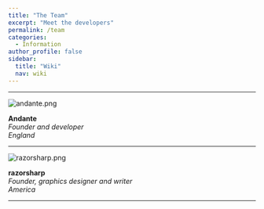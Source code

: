 ```yaml
---
title: "The Team"
excerpt: "Meet the developers"
permalink: /team
categories:
  - Information
author_profile: false
sidebar:
  title: "Wiki"
  nav: wiki
---
```


-----

![andante.png](https://origami-games.github.io/assets/images/andante.png)

**Andante**  
*Founder and developer*  
*England*

-----

![razorsharp.png](https://origami-games.github.io/assets/images/razorsharp.png)

**razorsharp**  
*Founder, graphics designer and writer*  
*America*

-----
